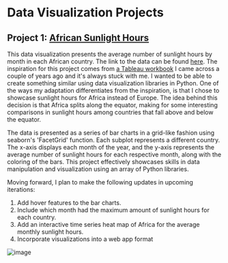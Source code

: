 # Data Visualization Projects

## Project 1: [African Sunlight Hours](africa_sunlight_hours.ipynb)

This data visualization presents the average number of sunlight hours by month in each African country. The link to the data can be found [here](https://en.wikipedia.org/wiki/List_of_cities_by_sunshine_duration#Africa). The inspiration for this project comes from [a Tableau workbook](https://public.tableau.com/app/profile/owen.barnes/viz/SunlightinEurope/Dashboard5) I came across a couple of years ago and it's always stuck with me. I wanted to be able to create something similar using data visualization libraries in Python. One of the ways my adaptation differentiates from the inspiration, is that I chose to showcase sunlight hours for Africa instead of Europe. The idea behind this decision is that Africa splits along the equator, making for some interesting comparisons in sunlight hours among countries that fall above and below the equator.

The data is presented as a series of bar charts in a grid-like fashion using seaborn's 'FacetGrid' function. Each subplot represents a different country. The x-axis displays each month of the year, and the y-axis represents the average number of sunlight hours for each respective month, along with the coloring of the bars. This project effectively showcases skills in data manipulation and visualization using an array of Python libraries.

Moving forward, I plan to make the following updates in upcoming iterations:

1. Add hover features to the bar charts.
2. Include which month had the maximum amount of sunlight hours for each country.
3. Add an interactive time series heat map of Africa for the average monthly sunlight hours.
4. Incorporate visualizations into a web app format

![image](https://github.com/emilyginn/data_visualization/assets/122908049/32d390ea-efe5-47da-940b-6696d9510a58)
